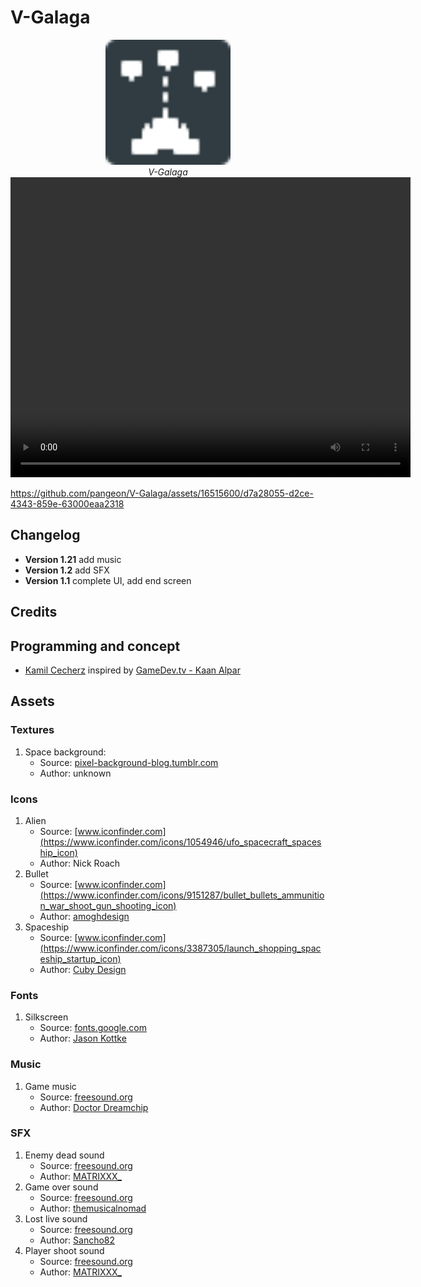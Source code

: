 # V-Galaga
<p align="center">
  <img alt="V-Galaga" src="icon.svg" width="200">
  <br>
    <em>V-Galaga</em>
    <video width="640" height="480" controls>
    <source src="video.mp4" type="video/mp4">
    Your browser does not support the video tag.
    </video>
</p>



https://github.com/pangeon/V-Galaga/assets/16515600/d7a28055-d2ce-4343-859e-63000eaa2318



## Changelog
* **Version 1.21** add music
* **Version 1.2** add SFX
* **Version 1.1** complete UI, add end screen

## Credits 

## Programming and concept

* [Kamil Cecherz](https://cecherz.pl/) inspired by [GameDev.tv - Kaan Alpar](https://www.gamedev.tv/p/godot-complete-2d/)

## Assets

### Textures
1) Space background:
    * Source: [pixel-background-blog.tumblr.com](https://pixel-background-blog.tumblr.com/post/67090135214/here-we-go-anon-50-stars-and-skies-backgrounds)
    * Author: unknown

### Icons
1) Alien
    * Source: [www.iconfinder.com](https://www.iconfinder.com/icons/1054946/ufo_spacecraft_spaceship_icon)
    * Author: Nick Roach
2) Bullet
    * Source: [www.iconfinder.com](https://www.iconfinder.com/icons/9151287/bullet_bullets_ammunition_war_shoot_gun_shooting_icon)
    * Author: [amoghdesign](https://www.iconfinder.com/amoghdesign)
3) Spaceship
    * Source: [www.iconfinder.com](https://www.iconfinder.com/icons/3387305/launch_shopping_spaceship_startup_icon)
    * Author: [Cuby Design](https://www.iconfinder.com/WTicon)

### Fonts
1) Silkscreen
    * Source: [fonts.google.com](https://fonts.google.com/specimen/Silkscreen)
    * Author: [Jason Kottke](https://fonts.google.com/?query=Jason+Kottke)

### Music
1) Game music
    * Source: [freesound.org](https://freesound.org/people/Doctor_Dreamchip/sounds/458087/)
    * Author: [Doctor Dreamchip](https://www.doctordreamchip.com/) 

### SFX
1) Enemy dead sound
    * Source: [freesound.org](https://freesound.org/people/MATRIXXX_/sounds/658266/)
    * Author: [MATRIXXX_](https://freesound.org/people/MATRIXXX_/)
2) Game over sound
    * Source: [freesound.org](https://freesound.org/people/themusicalnomad/sounds/253886/)
    * Author: [themusicalnomad](https://freesound.org/people/themusicalnomad/)
3) Lost live sound
    * Source: [freesound.org](https://freesound.org/people/Sancho82/sounds/78457/)
    * Author: [Sancho82](https://freesound.org/people/Sancho82/)
4) Player shoot sound
    * Source: [freesound.org](https://freesound.org/people/MATRIXXX_/sounds/413057/)
    * Author: [MATRIXXX_](https://freesound.org/people/MATRIXXX_/)
